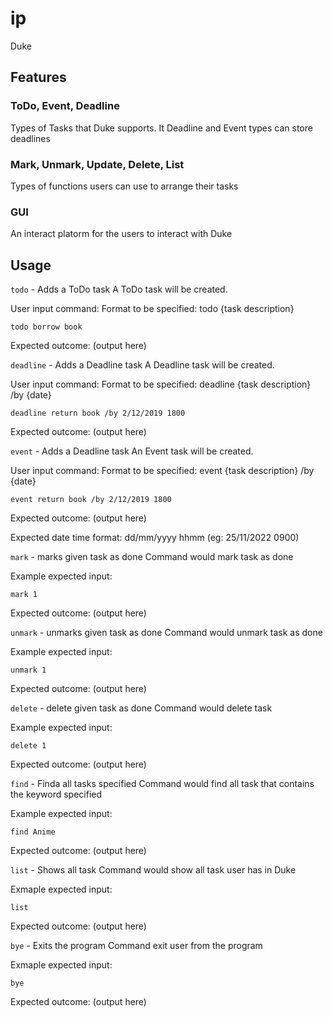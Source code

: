# ip
Duke

## Features

### ToDo, Event, Deadline
Types of Tasks that Duke supports. It Deadline and Event types can store deadlines

### Mark, Unmark, Update, Delete, List
Types of functions users can use to arrange their tasks

### GUI
An interact platorm for the users to interact with Duke

## Usage

```todo``` - Adds a ToDo task
A ToDo task will be created.

User input command:
Format to be specified: todo {task description}
```
todo borrow book
```
Expected outcome:
(output here)


```deadline``` - Adds a Deadline task
A Deadline task will be created.

User input command:
Format to be specified: deadline {task description} /by {date}
```
deadline return book /by 2/12/2019 1800
```
Expected outcome:
(output here)


```event``` - Adds a Deadline task
An Event task will be created.

User input command:
Format to be specified: event {task description} /by {date}
```
event return book /by 2/12/2019 1800
```
Expected outcome:
(output here)


Expected date time format:
dd/mm/yyyy hhmm (eg: 25/11/2022 0900)


```mark``` - marks given task as done
Command would mark task as done

Example expected input:
```
mark 1
```

Expected outcome:
(output here)

```unmark``` - unmarks given task as done
Command would unmark task as done

Example expected input:
```
unmark 1
```

Expected outcome:
(output here)


```delete``` - delete given task as done
Command would delete task

Example expected input:
```
delete 1
```

Expected outcome:
(output here)


```find``` - Finda all tasks specified
Command would find all task that contains the keyword specified

Example expected input:
```
find Anime
```

Expected outcome:
(output here)


```list``` - Shows all task
Command would show all task user has in Duke

Exmaple expected input:
```
list
```

Expected outcome:
(output here)


```bye``` - Exits the program
Command exit user from the program

Exmaple expected input:
```
bye
```

Expected outcome:
(output here)
